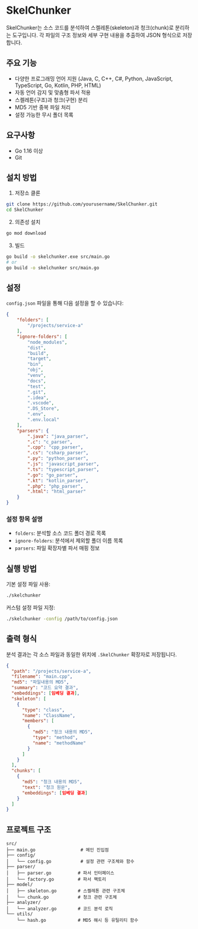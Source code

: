 # SkelChunker

SkelChunker는 소스 코드를 분석하여 스켈레톤(skeleton)과 청크(chunk)로 분리하는 도구입니다. 각 파일의 구조 정보와 세부 구현 내용을 추출하여 JSON 형식으로 저장합니다.

## 주요 기능

- 다양한 프로그래밍 언어 지원 (Java, C, C++, C#, Python, JavaScript, TypeScript, Go, Kotlin, PHP, HTML)
- 자동 언어 감지 및 맞춤형 파서 적용
- 스켈레톤(구조)과 청크(구현) 분리
- MD5 기반 중복 파일 처리
- 설정 가능한 무시 폴더 목록

## 요구사항

- Go 1.16 이상
- Git

## 설치 방법

1. 저장소 클론
```bash
git clone https://github.com/yourusername/SkelChunker.git
cd SkelChunker
```

2. 의존성 설치
```bash
go mod download
```

3. 빌드
```bash
go build -o skelchunker.exe src/main.go
# or 
go build -o skelchunker src/main.go
```

## 설정

`config.json` 파일을 통해 다음 설정을 할 수 있습니다:

```json
{
    "folders": [
        "/projects/service-a"
    ],
    "ignore-folders": [
        "node_modules",
        "dist",
        "build",
        "target",
        "bin",
        "obj",
        "venv",
        "docs",
        "test",
        ".git",
        ".idea",
        ".vscode",
        ".DS_Store",
        ".env",
        ".env.local"
    ],
    "parsers": {
        ".java": "java_parser",
        ".c": "c_parser",
        ".cpp": "cpp_parser",
        ".cs": "csharp_parser",
        ".py": "python_parser",
        ".js": "javascript_parser",
        ".ts": "typescript_parser",
        ".go": "go_parser",
        ".kt": "kotlin_parser",
        ".php": "php_parser",
        ".html": "html_parser"
    }
}
```

### 설정 항목 설명

- `folders`: 분석할 소스 코드 폴더 경로 목록
- `ignore-folders`: 분석에서 제외할 폴더 이름 목록
- `parsers`: 파일 확장자별 파서 매핑 정보

## 실행 방법

기본 설정 파일 사용:
```bash
./skelchunker
```

커스텀 설정 파일 지정:
```bash
./skelchunker -config /path/to/config.json
```

## 출력 형식

분석 결과는 각 소스 파일과 동일한 위치에 `.SkelChunker` 확장자로 저장됩니다.

```json
{
  "path": "/projects/service-a",
  "filename": "main.cpp",
  "md5": "파일내용의 MD5",
  "summary": "코드 요약 결과",
  "embeddings": [임베딩 결과],
  "skeleton": [
    {
      "type": "class",
      "name": "ClassName",
      "members": [
        {
          "md5": "청크 내용의 MD5",
          "type": "method",
          "name": "methodName"
        }
      ]
    }
  ],
  "chunks": [
    {
      "md5": "청크 내용의 MD5",
      "text": "청크 원문",
      "embeddings": [임베딩 결과]
    }
  ]
}
```

## 프로젝트 구조

```
src/
├── main.go                 # 메인 진입점
├── config/
│   └── config.go           # 설정 관련 구조체와 함수
├── parser/
│   ├── parser.go          # 파서 인터페이스
│   └── factory.go         # 파서 팩토리
├── model/
│   ├── skeleton.go        # 스켈레톤 관련 구조체
│   └── chunk.go           # 청크 관련 구조체
├── analyzer/
│   └── analyzer.go        # 코드 분석 로직
└── utils/
    └── hash.go            # MD5 해시 등 유틸리티 함수
```

